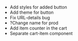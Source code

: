 - Add styles for added button
- Add theme for button
- Fix URL-details bug
- ?Change name for prod
- Add item counter in the cart
- Separate cart-item component